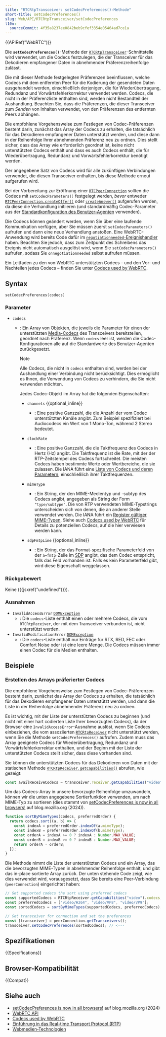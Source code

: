 ```yaml
---
title: "RTCRtpTransceiver: setCodecPreferences()-Methode"
short-title: setCodecPreferences()
slug: Web/API/RTCRtpTransceiver/setCodecPreferences
l10n:
  sourceCommit: 4f35a8237ee0842beb9cfef3354e05464ad7ce1a
---
```


{{APIRef("WebRTC")}}

Die **`setCodecPreferences()`**-Methode der [`RTCRtpTransceiver`](/de/docs/Web/API/RTCRtpTransceiver)-Schnittstelle wird verwendet, um die Codecs festzulegen, die der Transceiver für das Dekodieren empfangener Daten in abnehmender Präferenzreihenfolge zulässt.

Die mit dieser Methode festgelegten Präferenzen beeinflussen, welche Codecs mit dem entfernten Peer für die Kodierung der gesendeten Daten ausgehandelt werden, einschließlich derjenigen, die für Wiederübertragung, Redundanz und Vorwärtsfehlerkorrektur verwendet werden. Codecs, die nicht in der Präferenzliste enthalten sind, werden nicht Bestandteil der Aushandlung. Beachten Sie, dass die Präferenzen, die dieser Transceiver zum _Senden_ von Inhalten verwendet, von den Präferenzen des entfernten Peers abhängen.

Die empfohlene Vorgehensweise zum Festlegen von Codec-Präferenzen besteht darin, zunächst das Array der Codecs zu erhalten, die tatsächlich für das Dekodieren empfangener Daten unterstützt werden, und diese dann in der Reihenfolge Ihrer abnehmenden Präferenz neu zu ordnen. Dies stellt sicher, dass das Array wie erforderlich geordnet ist, keine nicht unterstützten Codecs enthält und dass es auch Codecs enthält, die für Wiederübertragung, Redundanz und Vorwärtsfehlerkorrektur benötigt werden.

Der angegebene Satz von Codecs wird für alle zukünftigen Verbindungen verwendet, die diesen Transceiver enthalten, bis diese Methode erneut aufgerufen wird.

Bei der Vorbereitung zur Eröffnung einer [`RTCPeerConnection`](/de/docs/Web/API/RTCPeerConnection) sollten die Codecs mit `setCodecParameters()` festgelegt werden, _bevor_ entweder [`RTCPeerConnection.createOffer()`](/de/docs/Web/API/RTCPeerConnection/createOffer) oder [`createAnswer()`](/de/docs/Web/API/RTCPeerConnection/createAnswer) aufgerufen werden, da diese die Verhandlung initiieren (und standardmäßig Codec-Parameter aus der [Standardkonfiguration des Benutzer-Agenten](/de/docs/Glossary/user_agent) verwenden).

Die Codecs können geändert werden, wenn Sie über eine laufende Kommunikation verfügen, aber Sie müssen zuerst `setCodecParameters()` aufrufen und dann eine neue Verhandlung anstoßen. Eine WebRTC-Anwendung wird bereits Code dafür im [`negotiationneeded`-Ereignishandler](/de/docs/Web/API/RTCPeerConnection/negotiationneeded_event) haben. Beachten Sie jedoch, dass zum Zeitpunkt des Schreibens das Ereignis nicht automatisch ausgelöst wird, wenn Sie `setCodecParameters()` aufrufen, sodass Sie `onnegotiationneeded` selbst aufrufen müssen.

Ein Leitfaden zu den von WebRTC unterstützten Codecs – und den Vor- und Nachteilen jedes Codecs – finden Sie unter [Codecs used by WebRTC](/de/docs/Web/Media/Formats/WebRTC_codecs).

## Syntax

```js-nolint
setCodecPreferences(codecs)
```

### Parameter

- `codecs`

  - : Ein Array von Objekten, die jeweils die Parameter für einen der unterstützten [Media-Codecs](/de/docs/Web/Media/Formats/WebRTC_codecs) des Transceivers bereitstellen, geordnet nach Präferenz. Wenn `codecs` leer ist, werden die Codec-Konfigurationen alle auf die Standardwerte des Benutzer-Agenten zurückgesetzt.

    > [!NOTE]
    > Alle Codecs, die nicht in `codecs` enthalten sind, werden bei der Aushandlung einer Verbindung nicht berücksichtigt.
    > Dies ermöglicht es Ihnen, die Verwendung von Codecs zu verhindern, die Sie nicht verwenden möchten.

    Jedes Codec-Objekt im Array hat die folgenden Eigenschaften:

    - `channels` {{optional_inline}}

      - : Eine positive Ganzzahl, die die Anzahl der vom Codec unterstützten Kanäle angibt. Zum Beispiel spezifiziert bei Audiocodecs ein Wert von 1 Mono-Ton, während 2 Stereo bedeutet.

    - `clockRate`

      - : Eine positive Ganzzahl, die die Taktfrequenz des Codecs in Hertz (Hz) angibt. Die Taktfrequenz ist die Rate, mit der der RTP-Zeitstempel des Codecs fortschreitet. Die meisten Codecs haben bestimmte Werte oder Wertbereiche, die sie zulassen. Die IANA führt eine [Liste von Codecs und deren Parametern](https://www.iana.org/assignments/rtp-parameters/rtp-parameters.xhtml#rtp-parameters-1), einschließlich ihrer Taktfrequenzen.

    - `mimeType`

      - : Ein String, der den MIME-Medientyp und -subtyp des Codecs angibt, angegeben als String der Form `"type/subtype"`. Die von RTP verwendeten MIME-Typstrings unterscheiden sich von denen, die an anderer Stelle verwendet werden. Die IANA führt ein [Register gültiger MIME-Typen](https://www.iana.org/assignments/rtp-parameters/rtp-parameters.xhtml#rtp-parameters-2). Siehe auch [Codecs used by WebRTC](/de/docs/Web/Media/Formats/WebRTC_codecs) für Details zu potenziellen Codecs, auf die hier verwiesen werden kann.

    - `sdpFmtpLine` {{optional_inline}}

      - : Ein String, der das Format-spezifische Parameterfeld von der `a=fmtp`-Zeile im [SDP](/de/docs/Glossary/SDP) angibt, das dem Codec entspricht, falls das Feld vorhanden ist. Falls es kein Parameterfeld gibt, wird diese Eigenschaft weggelassen.

### Rückgabewert

Keine ({{jsxref("undefined")}}).

### Ausnahmen

- `InvalidAccessError` [`DOMException`](/de/docs/Web/API/DOMException)
  - : Die `codecs`-Liste enthält einen oder mehrere Codecs, die vom `RTCRtpReceiver`, der mit dem Transceiver verbunden ist, nicht unterstützt werden.
- `InvalidModificationError` [`DOMException`](/de/docs/Web/API/DOMException)
  - : Die `codecs`-Liste enthält nur Einträge für RTX, RED, FEC oder Comfort Noise oder ist eine leere Menge. Die Codecs müssen immer einen Codec für die Medien enthalten.

## Beispiele

### Erstellen des Arrays präferierter Codecs

Die empfohlene Vorgehensweise zum Festlegen von Codec-Präferenzen besteht darin, zunächst das Array der Codecs zu erhalten, die tatsächlich für das Dekodieren empfangener Daten unterstützt werden, und dann die Liste in der Reihenfolge abnehmender Präferenz neu zu ordnen.

Es ist wichtig, mit der Liste der unterstützten Codecs zu beginnen (und nicht mit einer hart codierten Liste Ihrer bevorzugten Codecs), da der Browser eine `InvalidAccessError`-Ausnahme auslöst, wenn Sie Codecs einbeziehen, die vom assoziierten [`RTCRtpReceiver`](/de/docs/Web/API/RTCRtpReceiver) nicht unterstützt werden, wenn Sie die Methode `setCodecPreferences()` aufrufen. Zudem muss das Array geeignete Codecs für Wiederübertragung, Redundanz und Vorwärtsfehlerkorrektur enthalten, und der Beginn mit der Liste der unterstützten Codecs stellt sicher, dass diese vorhanden sind.

Sie können die unterstützten Codecs für das Dekodieren von Daten mit der statischen Methode [`RTCRtpReceiver.getCapabilities()`](/de/docs/Web/API/RTCRtpReceiver/getCapabilities_static) abrufen, wie gezeigt:

```js
const availReceiveCodecs = transceiver.receiver.getCapabilities("video").codecs;
```

Um das Codecs-Array in unsere bevorzugte Reihenfolge umzuwandeln, können wir die unten angegebene Sortierfunktion verwenden, um nach MIME-Typ zu sortieren (dies stammt von [setCodecPreferences is now in all browsers!](https://blog.mozilla.org/webrtc/cross-browser-support-for-choosing-webrtc-codecs/) auf blog.mozilla.org (2024)).

```js
function sortByMimeTypes(codecs, preferredOrder) {
  return codecs.sort((a, b) => {
    const indexA = preferredOrder.indexOf(a.mimeType);
    const indexB = preferredOrder.indexOf(b.mimeType);
    const orderA = indexA >= 0 ? indexA : Number.MAX_VALUE;
    const orderB = indexB >= 0 ? indexB : Number.MAX_VALUE;
    return orderA - orderB;
  });
}
```

Die Methode nimmt die Liste der unterstützten Codecs und ein Array, das die bevorzugten MIME-Typen in abnehmender Reihenfolge enthält, und gibt das in-place sortierte Array zurück. Der unten stehende Code zeigt, wie dies verwendet wird, vorausgesetzt, dass Sie bereits eine Peer-Verbindung (`peerConnection`) eingerichtet haben:

```js
// Get supported codecs the sort using preferred codecs
const supportedCodecs = RTCRtpReceiver.getCapabilities("video").codecs;
const preferredCodecs = ["video/H264", "video/VP8", "video/VP9"];
const sortedCodecs = sortByMimeTypes(supportedCodecs, preferredCodecs);

// Get transceiver for connection and set the preferences
const [transceiver] = peerConnection.getTransceivers();
transceiver.setCodecPreferences(sortedCodecs); // <---
```

## Spezifikationen

{{Specifications}}

## Browser-Kompatibilität

{{Compat}}

## Siehe auch

- [setCodecPreferences is now in all browsers!](https://blog.mozilla.org/webrtc/cross-browser-support-for-choosing-webrtc-codecs/) auf blog.mozilla.org (2024)
- [WebRTC API](/de/docs/Web/API/WebRTC_API)
- [Codecs used by WebRTC](/de/docs/Web/Media/Formats/WebRTC_codecs)
- [Einführung in das Real-time Transport Protocol (RTP)](/de/docs/Web/API/WebRTC_API/Intro_to_RTP)
- [Webmedien-Technologien](/de/docs/Web/Media)
